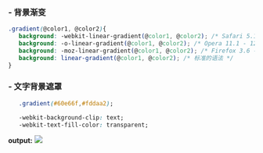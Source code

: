  ### - 背景渐变

 ```css
 .gradient(@color1, @color2){
    background: -webkit-linear-gradient(@color1, @color2); /* Safari 5.1 - 6.0 */
    background: -o-linear-gradient(@color1, @color2); /* Opera 11.1 - 12.0 */
    background: -moz-linear-gradient(@color1, @color2); /* Firefox 3.6 - 15 */
    background: linear-gradient(@color1, @color2); /* 标准的语法 */
 }
 ```

 ### - 文字背景遮罩
 ```css 
    .gradient(#60e66f,#fddaa2);

    -webkit-background-clip: text;
    -webkit-text-fill-color: transparent;
 ```

 **output:**
 ![](https://github.com/cxiling/css/blob/master/imgs/N21J86386.png)
